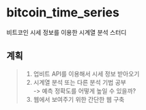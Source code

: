 # bitcoin_time_series

비트코인 시세 정보를 이용한 시계열 분석 스터디  

## 계획

> 1. 업비트 API를 이용해서 시세 정보 받아오기  
> 2. 시계열 분석 또는 다른 분석 기법 공부  
    -> 예측 정확도를 어떻게 높일 수 있을까?
> 3. 웹에서 보여주기 위한 간단한 웹 구축


